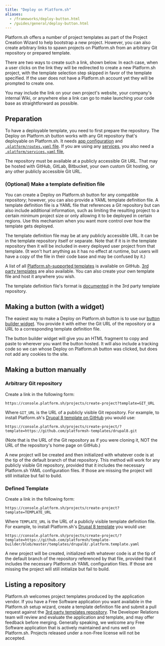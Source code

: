 ```yaml
---
title: "Deploy on Platform.sh"
aliases:
  - /frameworks/deploy-button.html
  - /guides/general/deploy-button.html
---
```


Platform.sh offers a number of project templates as part of the Project Creation Wizard to help bootstrap a new project.
However, you can also create arbitrary links to spawn projects on Platform.sh from an arbitrary Git repository or prepared template.

There are two ways to create such a link, shown below.
In each case, when a user clicks on the link they will be redirected to create a new Platform.sh project,
with the template selection step skipped in favor of the template specified.
If the user does not have a Platform.sh account yet they will be prompted to create one.

You may include the link on your own project's website, your company's internal Wiki,
or anywhere else a link can go to make launching your code base as straightforward as possible.

## Preparation

To have a deployable template, you need to first prepare the repository.
The Deploy on Platform.sh button works with any Git repository that's deployable on Platform.sh.
It needs [app configuration](../create-apps/_index.md)
and [`.platform/routes.yaml` file](../define-routes/_index.md).
If you are using any [services](../add-services/_index.md),
you also need a [`.platform/services.yaml` file](../add-services/_index.md),

The repository must be available at a publicly accessible Git URL.
That may be hosted with GitHub, GitLab, Bitbucket, your own custom Git hosting,
or any other publicly accessible Git URL.

### (Optional) Make a template definition file

You can create a Deploy on Platform.sh button for any compatible repository;
however, you can also provide a YAML template definition file.
A template definition file is a YAML file that references a Git repository but can also include additional information,
such as limiting the resulting project to a certain minimum project size or only allowing it to be deployed in certain regions.
Use this mechanism when you want more control over how the template gets deployed.

The template definition file may be at any publicly accessible URL.
It can be in the template repository itself or separate.
Note that if it is in the template repository then it will be included in every deployed user project from that template.
(It won't hurt anything as it has no effect at runtime,
but users will have a copy of the file in their code base and may be confused by it.)

A list of all [Platform.sh-supported templates](https://github.com/platformsh/template-builder/tree/master/templates) is available on GitHub.
[3rd party templates](https://github.com/platformsh/templates-external/) are also available.
You can also create your own template file and host it anywhere you wish.

The template definition file's format is [documented](https://github.com/platformsh/templates-external/blob/master/template-definition.yaml)
in the 3rd party template repository.

## Making a button (with a widget)

The easiest way to make a Deploy on Platform.sh button is to use our [button builder widget](https://platform.sh/deploy/).
You provide it with either the Git URL of the repository or a URL to a corresponding template definition file.

The button builder widget will give you an HTML fragment to copy and paste to wherever you want the button hosted.
It will also include a tracking code so we can whose Deploy on Platform.sh button was clicked, but does not add any cookies to the site.

## Making a button manually

### Arbitrary Git repository

Create a link in the following form:

```text
https://console.platform.sh/projects/create-project?template=GIT_URL
```

Where `GIT_URL` is the URL of a publicly visible Git repository.
For example, to install Platform.sh's [Drupal 8 template on GitHub](https://github.com/platformsh-templates/drupal8) you would use:

```text
https://console.platform.sh/projects/create-project/?template=https://github.com/platformsh-templates/drupal8.git
```

(Note that is the URL of the Git repository as if you were cloning it, NOT the URL of the repository's home page on GitHub.)

A new project will be created and then initialized with whatever code is at the tip of the default branch of that repository.
This method will work for any publicly visible Git repository,
provided that it includes the necessary Platform.sh YAML configuration files.
If those are missing the project will still initialize but fail to build.

### Defined Template

Create a link in the following form:

```text
https://console.platform.sh/projects/create-project?template=TEMPLATE_URL
```

Where `TEMPLATE_URL` is the URL of a publicly visible template definition file.
For example, to install Platform.sh's [Drupal 8 template](https://github.com/platformsh-templates/drupal8) you would use:

```text
https://console.platform.sh/projects/create-project/?template=https://github.com/platformsh/template-builder/blob/master/templates/drupal8/.platform.template.yaml
```

A new project will be created, initialized with whatever code is at the tip of the default branch of the repository referenced by that file,
provided that it includes the necessary Platform.sh YAML configuration files.
If those are missing the project will still initialize but fail to build.

## Listing a repository

Platform.sh welcomes project templates produced by the application vendor.
If you have a Free Software application you want available in the Platform.sh setup wizard,
create a template definition file and submit a pull request against the [3rd party templates repository](https://github.com/platformsh/templates-external/).
The Developer Relations team will review and evaluate the application and template, and may offer feedback before merging.
Generally speaking, we welcome any Free Software application that is actively maintained and runs well on Platform.sh.
Projects released under a non-Free license will not be accepted.
